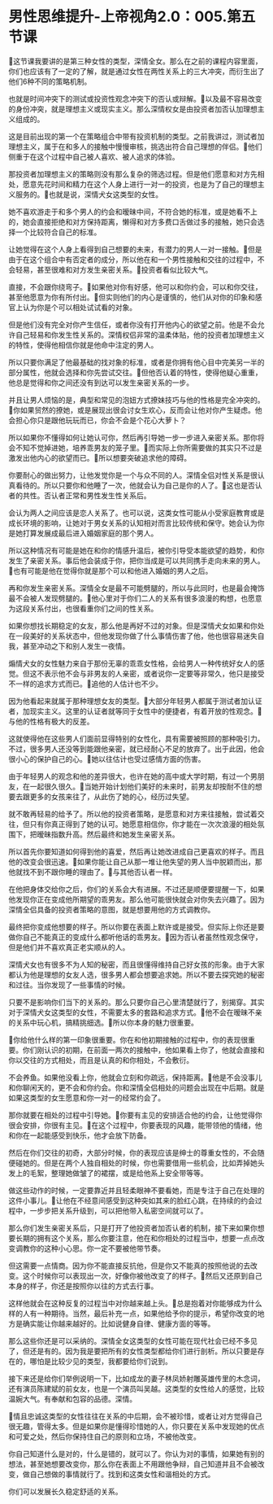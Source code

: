 # 男性思维提升-上帝视角2.0：005.第五节课

🎼这节课我要讲的是第三种女性的类型，深情全女。那么在之前的课程内容里面，你们也应该有了一定的了解，就是通过女性在两性关系上的三大冲突，而衍生出了他们6种不同的策略机制。

也就是时间冲突下的测试或投资性观念冲突下的否认或辩解。🎼以及最不容易改变的身份冲突，就是理想主义或现实主义。那么深情权女是由投资者加否认加理想主义组成的。

这是目前出现的第一个在策略组合中带有投资机制的类型。之前我讲过，测试者加理想主义，属于在和多人的接触中慢慢审核，挑选出符合自己理想的伴侣。🎼他们侧重于在这个过程中自己被人喜欢、被人追求的体验。

那投资者加理想主义的策略则没有那么复杂的筛选过程。但是他们愿意和对方先相处，愿意先花时间和精力在这个人身上进行一对一的投资，也是为了自己的理想主义服务的。🎼也就是说，深情犬女这类型的女性。

她不喜欢游走于和多个男人的约会和暧昧中间，不符合她的标准，或是她看不上的，她会直接拒绝和对方保持距离，懒得和对方多费口舌做过多的接触，她只会选择一个比较符合自己的标准。

让她觉得在这个人身上看得到自己想要的未来，有潜力的男人一对一接触。🎼但是由于在这个组合中有否定者的成分，所以他在和一个男性接触和交往的过程中，不会轻易，甚至很难和对方发生亲密关系。🎼投资者看似比较大气。

直接，不会跟你绕弯子。🎼如果他对你有好感，他可以和你约会，可以和你交往，甚至他愿意为你有所付出。🎼但实则他们的内心是谨慎的，他们从对你的印象和感官上认为你是个可以相处试试看的对象。

但是他们没有完全对你产生信任，或者你没有打开他内心的欲望之前。他是不会允许自己轻易和你发生性关系的。深情权侣非常的温柔体贴，他的投资者加理想主义的特性，使得他相信你就是他命中注定的男人。

所以只要你满足了他最基础的找对象的标准，或者是你拥有他心目中完美另一半的部分属性，他就会选择和你先尝试交往。🎼但他否认着的特性，使得他疑心重重，他总是觉得和你之间还没有到达可以发生亲密关系的一步。

并且让男人烦恼的是，典型和常见的泡妞方式撩妹技巧与他的性格是完全冲突的。🎼你如果贸然的撩她，或是展现出很会讨女生欢心，反而会让他对你产生疑虑。他会担心你只是跟他玩玩而已，你会不会是个花心大萝卜？

所以如果你不懂得如何让她认可你，然后再引导她一步一步进入亲密关系。那你将会不知不觉掉进她，培养乖男友的笼子里。🎼而实际上你所需要做的其实只不过是激发出他内心的欲望而已。🎼所以想要突破追求他的障碍。

你要耐心的做出努力，让他发觉你是一个与众不同的人。深情全侣对性关系是很认真看待的。所以只要你和他睡了一次，他就会认为自己是你的人了。🎼这也是否认者的共性。否认者正常和男性发生性关系后。

会认为两人之间应该是恋人关系了。也可以说，这类女性可能从小受家庭教育或是成长环境的影响，让她对于男女关系的认知相对而言比较传统和保守。她会认为你是她打算发展成最后进入婚姻家庭的那个男人。

所以这种情况有可能是她在和你的情感升温后，被你引导受本能欲望的趋势，和你发生了亲密关系。事后他会装成于你，把你当成是可以共同携手走向未来的男人。🎼也有可能是他在觉得你就是那个可以和他进入婚姻的男人之后。

再和你发生亲密关系。深情全女是最不可能劈腿的，所以与此同时，也是最会掩饰最不会被人发现劈腿的。🎼他心里对于你们二人的关系有很多浪漫的构想，也愿意为这段关系付出，也很看重你们之间的性关系。

如果你想找长期稳定的女友，那么他是再好不过的对象。但是深情犬女如果和你处在一段美好的关系状态中，但他发现你做了什么事情伤害了他，他也很容易迷失自我，甚至冲动之下和别人发生一夜情。

煽情犬女的女性魅力来自于那份无辜的乖乖女性格，会给男人一种传统好女人的感觉。但这不表示他不会与非男友的人亲密，或者说你一定要等非常久，他只是接受不一样的追求方式而已。🎼追他的人估计也不少。

因为他看起来就属于那种理想女友的类型。🎼大部分年轻男人都属于测试者加认证者，加现实主义。这里的认证者就等同于女性中的便捷者，有着开放的性观念。🎼与他的性格有极大的反差。

这就使得他在这些男人们面前显得特别的女性化，具有需要被照顾的那种吸引力。不过，很多男人还没等到能跟他亲密，就已经耐心不足的放弃了。出于此因，他会很小心的保护自己的心。🎼她以往估计也受过感情方面的伤害。

由于年轻男人的观念和他的差异很大，也许在她的高中或大学时期，有过一个男朋友，在一起很久很久。🎼当她开始计划他们美好的未来时，前男友却按耐不住的想要去跟更多的女孩来往了，从此伤了她的心，经历过失望。

就不敢再轻易的给予了。所以他的投资者策略，是愿意和对方来往接触，尝试着交往，但只有你真正得到了她的认可。她愿意相信你，你才能在一次次浪漫的相处氛围下，把暧昧指数升高。然后最终和她发生亲密关系。

所以首先你要知道如何得到他的喜爱，然后再让她改进成自己更喜欢的样子。而且他的改变会很迅速。🎼如果你能让自己从那一堆让他失望的男人当中脱颖而出，那他就找不到不跟你睡的理由了。🎼与其他否认者一样。

在他把身体交给你之后，你们的关系会大有进展。不过还是顺便要提醒一下，如果他发现你正在变成他所期望的乖男友。那么他可能很快就会对你失去兴趣了。因为深情全侣具备的投资者策略的意图，就是想要用他的方式调教你。

最终把你变成他想要的样子。所以你要在表面上默许或是接受。但实际上你还是要做你自己不能真正的变成什么都听他话的乖男友。🎼因为否认者虽然性观念保守，但是他们并不喜欢真正老实顺从的人。

深情犬女也有很多不为人知的秘密，而且很懂得维持自己好女孩的形象。由于大家都认为他是理想的女友人选，很多男人都会想要追求她。所以不要去探究她的秘密和过往。当你发现了一些事情的时候。

只要不是影响你们当下的关系的。那么只要你自己心里清楚就行了，别揭穿。其实对于深情犬女这类型的女性，不需要太多的套路和追求方式。🎼他不会在暧昧不亲的关系中玩心机，搞精挑细选。🎼所以你本身的魅力很重要。

🎼你给他什么样的第一印象很重要。你在和他初期接触的过程中，你的表现很重要。你们刚认识的初期，在前面一两次的接触中，他如果看上你了，他就会直接和你以交往的方式相处，而且是认真的和你相处，不会敷衍。

不会养鱼。如果他没看上你，他就会立刻和你疏远，保持距离。🎼他是不会没事儿和你聊闲天的，更不会和你约会。你和深情全侣相处的问题会出现在中后期。就是如果这类型的女生愿意和你一对一的经常约会了。

那你就要在相处的过程中引导她。🎼你要有主见的安排适合他的约会，让他觉得你很会安排，你很有主见。🎼在这个过程中，你要表现的风趣，能带领他的情绪，他和你在一起能感受到快乐，他才会放下防备。

然后在你们交往的初奇，大部分时候，你的表现应该是绅士的尊重女性的，不会随便碰她的。但是在两个人独自相处的时候，你也需要借用一些机会，比如弄掉她头发上的毛絮，整理她做皱了的裙摆，或是给他系上安全带等等。

做这些动作的时候，一定要靠近并且轻柔眼神不要看她，而是专注于自己在处理的这件小事儿。🎼让他在不经意间感受到这种突如其来的脸红心跳，在持续的约会过程中，一步步把关系升级到，可以把他带入私密空间就可以了。

那么你们发生亲密关系后，只是打开了他投资者加否认者的机制，接下来如果你想要长期的拥有这个关系，那么你要注意，他在和你相处的过程当中，想要一点点改变调教你的这种小心思。你一定不要被他带节奏。

但这需要一点情商。因为你不能直接反抗他，但是你又不能真的按照他说的去改变。这个时候你可以表现出一次，好像你被他改变了的样子。🎼然后又还原到自己本身的样子，你还是按照你以往的方式去行事。

这样他就会在这种反复的过程当中对你越来越上头。🎼总是抱着对你能够成为什么样的人有一种期待。当然，最后补充一点，如果他给予你的提示，希望你改变的地方是确实能让你越来越好的。比如说健身自律、健康方面的等等。

那么这些你还是可以采纳的。深情全女这类型的女性可能在现代社会已经不多见了，但还是有的。因为我是要把所有的女性类型都给你们进行剖析。所以只要是存在的，哪怕是比较少见的类型，我都要给你们说到。

接下来还是给你们举例说明一下，比如成龙的妻子林凤娇射雕英雄传里的木念词，还有演员陈建斌的前女友，也是一个演员叫吴越。这类型的女性给人的感觉，比较温婉大气。有奉献和包容的品德。深情。

🎼情且忠诚这类型的女性往往在关系的中后期，会不被珍惜，或者让对方觉得自己很无趣，管得太多。但是如果你是懂得珍惜她的人，你只要在关系中发现她的优点和可爱之处，然后你保持住自己的原则和立场，不被他改变。

你自己知道什么是对的，什么是错的，就可以了。你认为对的事情，如果她有别的想法，甚至她想要改变你，那么你在表面上不用跟他争辩，自己知道并且不会被改变，做自己想做的事情就行了。找到和这类女性和谐相处的方式。

你们可以发展长久稳定舒适的关系。